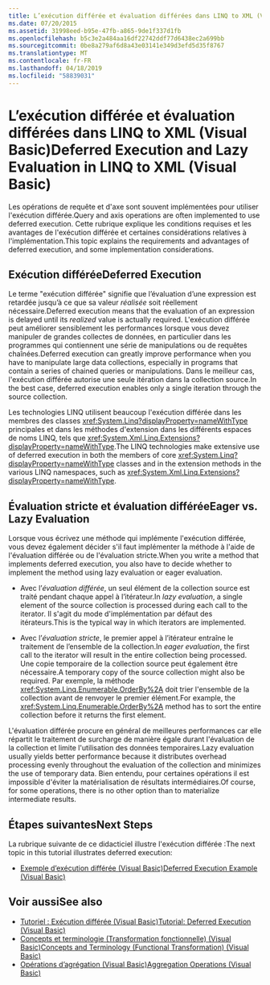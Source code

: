 ```yaml
---
title: L’exécution différée et évaluation différées dans LINQ to XML (Visual Basic)
ms.date: 07/20/2015
ms.assetid: 31998eed-b95e-47fb-a865-9de1f337d1fb
ms.openlocfilehash: b5c3e2a484aa16df22742ddf77d6438ec2a699bb
ms.sourcegitcommit: 0be8a279af6d8a43e03141e349d3efd5d35f8767
ms.translationtype: MT
ms.contentlocale: fr-FR
ms.lasthandoff: 04/18/2019
ms.locfileid: "58839031"
---
```

# <a name="deferred-execution-and-lazy-evaluation-in-linq-to-xml-visual-basic"></a><span data-ttu-id="cc724-102">L’exécution différée et évaluation différées dans LINQ to XML (Visual Basic)</span><span class="sxs-lookup"><span data-stu-id="cc724-102">Deferred Execution and Lazy Evaluation in LINQ to XML (Visual Basic)</span></span>
<span data-ttu-id="cc724-103">Les opérations de requête et d'axe sont souvent implémentées pour utiliser l'exécution différée.</span><span class="sxs-lookup"><span data-stu-id="cc724-103">Query and axis operations are often implemented to use deferred execution.</span></span> <span data-ttu-id="cc724-104">Cette rubrique explique les conditions requises et les avantages de l'exécution différée et certaines considérations relatives à l'implémentation.</span><span class="sxs-lookup"><span data-stu-id="cc724-104">This topic explains the requirements and advantages of deferred execution, and some implementation considerations.</span></span>  
  
## <a name="deferred-execution"></a><span data-ttu-id="cc724-105">Exécution différée</span><span class="sxs-lookup"><span data-stu-id="cc724-105">Deferred Execution</span></span>  
 <span data-ttu-id="cc724-106">Le terme "exécution différée" signifie que l’évaluation d’une expression est retardée jusqu’à ce que sa valeur *réalisée* soit réellement nécessaire.</span><span class="sxs-lookup"><span data-stu-id="cc724-106">Deferred execution means that the evaluation of an expression is delayed until its *realized* value is actually required.</span></span> <span data-ttu-id="cc724-107">L'exécution différée peut améliorer sensiblement les performances lorsque vous devez manipuler de grandes collectes de données, en particulier dans les programmes qui contiennent une série de manipulations ou de requêtes chaînées.</span><span class="sxs-lookup"><span data-stu-id="cc724-107">Deferred execution can greatly improve performance when you have to manipulate large data collections, especially in programs that contain a series of chained queries or manipulations.</span></span> <span data-ttu-id="cc724-108">Dans le meilleur cas, l'exécution différée autorise une seule itération dans la collection source.</span><span class="sxs-lookup"><span data-stu-id="cc724-108">In the best case, deferred execution enables only a single iteration through the source collection.</span></span>  
  
 <span data-ttu-id="cc724-109">Les technologies LINQ utilisent beaucoup l'exécution différée dans les membres des classes <xref:System.Linq?displayProperty=nameWithType> principales et dans les méthodes d'extension dans les différents espaces de noms LINQ, tels que <xref:System.Xml.Linq.Extensions?displayProperty=nameWithType>.</span><span class="sxs-lookup"><span data-stu-id="cc724-109">The LINQ technologies make extensive use of deferred execution in both the members of core <xref:System.Linq?displayProperty=nameWithType> classes and in the extension methods in the various LINQ namespaces, such as <xref:System.Xml.Linq.Extensions?displayProperty=nameWithType>.</span></span>  
  
## <a name="eager-vs-lazy-evaluation"></a><span data-ttu-id="cc724-110">Évaluation stricte et évaluation différée</span><span class="sxs-lookup"><span data-stu-id="cc724-110">Eager vs. Lazy Evaluation</span></span>  
 <span data-ttu-id="cc724-111">Lorsque vous écrivez une méthode qui implémente l'exécution différée, vous devez également décider s'il faut implémenter la méthode à l'aide de l'évaluation différée ou de l'évaluation stricte.</span><span class="sxs-lookup"><span data-stu-id="cc724-111">When you write a method that implements deferred execution, you also have to decide whether to implement the method using lazy evaluation or eager evaluation.</span></span>  
  
-   <span data-ttu-id="cc724-112">Avec l’*évaluation différée*, un seul élément de la collection source est traité pendant chaque appel à l’itérateur.</span><span class="sxs-lookup"><span data-stu-id="cc724-112">In *lazy evaluation*, a single element of the source collection is processed during each call to the iterator.</span></span> <span data-ttu-id="cc724-113">Il s'agit du mode d'implémentation par défaut des itérateurs.</span><span class="sxs-lookup"><span data-stu-id="cc724-113">This is the typical way in which iterators are implemented.</span></span>  
  
-   <span data-ttu-id="cc724-114">Avec l’*évaluation stricte*, le premier appel à l’itérateur entraîne le traitement de l’ensemble de la collection.</span><span class="sxs-lookup"><span data-stu-id="cc724-114">In *eager evaluation*, the first call to the iterator will result in the entire collection being processed.</span></span> <span data-ttu-id="cc724-115">Une copie temporaire de la collection source peut également être nécessaire.</span><span class="sxs-lookup"><span data-stu-id="cc724-115">A temporary copy of the source collection might also be required.</span></span> <span data-ttu-id="cc724-116">Par exemple, la méthode <xref:System.Linq.Enumerable.OrderBy%2A> doit trier l'ensemble de la collection avant de renvoyer le premier élément.</span><span class="sxs-lookup"><span data-stu-id="cc724-116">For example, the <xref:System.Linq.Enumerable.OrderBy%2A> method has to sort the entire collection before it returns the first element.</span></span>  
  
 <span data-ttu-id="cc724-117">L'évaluation différée procure en général de meilleures performances car elle répartit le traitement de surcharge de manière égale durant l'évaluation de la collection et limite l'utilisation des données temporaires.</span><span class="sxs-lookup"><span data-stu-id="cc724-117">Lazy evaluation usually yields better performance because it distributes overhead processing evenly throughout the evaluation of the collection and minimizes the use of temporary data.</span></span> <span data-ttu-id="cc724-118">Bien entendu, pour certaines opérations il est impossible d'éviter la matérialisation de résultats intermédiaires.</span><span class="sxs-lookup"><span data-stu-id="cc724-118">Of course, for some operations, there is no other option than to materialize intermediate results.</span></span>  
  
## <a name="next-steps"></a><span data-ttu-id="cc724-119">Étapes suivantes</span><span class="sxs-lookup"><span data-stu-id="cc724-119">Next Steps</span></span>  
 <span data-ttu-id="cc724-120">La rubrique suivante de ce didacticiel illustre l'exécution différée :</span><span class="sxs-lookup"><span data-stu-id="cc724-120">The next topic in this tutorial illustrates deferred execution:</span></span>  
  
-   [<span data-ttu-id="cc724-121">Exemple d’exécution différée (Visual Basic)</span><span class="sxs-lookup"><span data-stu-id="cc724-121">Deferred Execution Example (Visual Basic)</span></span>](../../../../visual-basic/programming-guide/concepts/linq/deferred-execution-example.md)  
  
## <a name="see-also"></a><span data-ttu-id="cc724-122">Voir aussi</span><span class="sxs-lookup"><span data-stu-id="cc724-122">See also</span></span>

- [<span data-ttu-id="cc724-123">Tutoriel : Exécution différée (Visual Basic)</span><span class="sxs-lookup"><span data-stu-id="cc724-123">Tutorial: Deferred Execution (Visual Basic)</span></span>](../../../../visual-basic/programming-guide/concepts/linq/tutorial-deferred-execution.md)
- [<span data-ttu-id="cc724-124">Concepts et terminologie (Transformation fonctionnelle) (Visual Basic)</span><span class="sxs-lookup"><span data-stu-id="cc724-124">Concepts and Terminology (Functional Transformation) (Visual Basic)</span></span>](../../../../visual-basic/programming-guide/concepts/linq/concepts-and-terminology-functional-transformation.md)
- [<span data-ttu-id="cc724-125">Opérations d’agrégation (Visual Basic)</span><span class="sxs-lookup"><span data-stu-id="cc724-125">Aggregation Operations (Visual Basic)</span></span>](../../../../visual-basic/programming-guide/concepts/linq/aggregation-operations.md)
